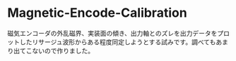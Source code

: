 # Magnetic-Encode-Calibration
 
磁気エンコーダの外乱磁界、実装面の傾き、出力軸とのズレを出力データをプロットしたリサージュ波形からある程度同定しようとする試みです。調べてもあまり出てこないので作りました。
